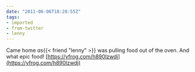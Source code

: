 ```yaml
---
date: "2011-06-06T18:28:55Z"
tags:
- imported
- from-twitter
- lenny
---
```

Came home *as*{{< friend "lenny" >}} was pulling food out of the oven. And what epic food\!  [https://yfrog.com/h890lzwdj](https://yfrog.com/h890lzwdj)
